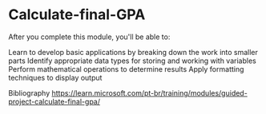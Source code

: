 # Calculate-final-GPA

After you complete this module, you'll be able to:

Learn to develop basic applications by breaking down the work into smaller parts
Identify appropriate data types for storing and working with variables
Perform mathematical operations to determine results
Apply formatting techniques to display output

Bibliography
https://learn.microsoft.com/pt-br/training/modules/guided-project-calculate-final-gpa/
